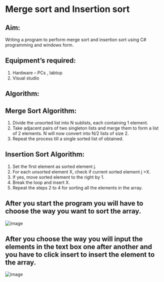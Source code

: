 # Merge sort and Insertion sort

## Aim:
Writing a program to perform merge sort and insertion sort using C# programming and windows form.

## Equipment’s required:
1.	Hardware – PCs , labtop
2.  Visual studio 

## Algorithm:
## Merge Sort Algorithm:
1. Divide the unsorted list into N sublists, each containing 1 element.
2. Take adjacent pairs of two singleton lists and merge them to form a list of 2 elements. N will now convert into N/2 lists of size 2.
3. Repeat the process till a single sorted list of obtained.

## Insertion Sort Algorithm:
1.	Set the first element as sorted element j.
2.	For each unsorted element X, check if current sorted element j >X.
3.	If yes, move sorted element to the right by 1.
4.	Break the loop and insert X.
5.	Repeat the steps 2 to 4 for sorting all the elements in the array.

## After you start the program you will have to choose the way you want to sort the array.
![image](https://user-images.githubusercontent.com/71356170/206052649-edaf3ae1-ad7c-4da1-bd1f-e258b9e779a3.png)

## After you choose the way you will input the elements in the text box one after another and you have to click insert to insert the element to the array.
![image](https://user-images.githubusercontent.com/71356170/206052851-36895097-3e90-4f76-b967-6e609140fbca.png)

